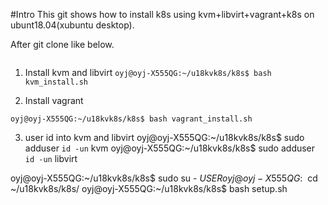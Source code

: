 #Intro
This git shows how to install k8s using kvm+libvirt+vagrant+k8s on ubunt18.04(xubuntu desktop).

After git clone like below.

```oyj@oyj-X555QG:~$ git clone https://github.com/ohyoungjooung2/u18kvk8s.git

```


1. Install kvm and libvirt
 ```oyj@oyj-X555QG:~/u18kvk8s/k8s$ bash kvm_install.sh ```

2. Install vagrant
```
oyj@oyj-X555QG:~/u18kvk8s/k8s$ bash vagrant_install.sh 
```

3. user id into kvm and libvirt
oyj@oyj-X555QG:~/u18kvk8s/k8s$ sudo adduser `id -un` kvm
oyj@oyj-X555QG:~/u18kvk8s/k8s$ sudo adduser `id -un` libvirt

oyj@oyj-X555QG:~/u18kvk8s/k8s$ sudo su - $USER
oyj@oyj-X555QG:~$ cd ~/u18kvk8s/k8s/
oyj@oyj-X555QG:~/u18kvk8s/k8s$ bash setup.sh 


